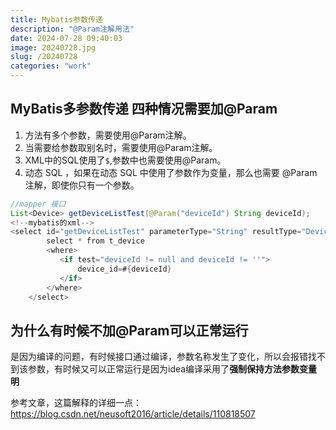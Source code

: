 ```yaml
---
title: Mybatis参数传递
description: "@Param注解用法"
date: 2024-07-28 09:40:03
image: 20240728.jpg
slug: /20240728
categories: "work"
---
```


## MyBatis多参数传递 四种情况需要加@Param
1. 方法有多个参数，需要使用@Param注解。
2. 当需要给参数取别名时，需要使用@Param注解。
3. XML中的SQL使用了`$`,参数中也需要使用@Param。
4. 动态 SQL ，如果在动态 SQL 中使用了参数作为变量，那么也需要 @Param 注解，即使你只有一个参数。

```java
//mapper 接口
List<Device> getDeviceListTest(@Param("deviceId") String deviceId);
<!--mybatis的xml-->
<select id="getDeviceListTest" parameterType="String" resultType="Device">
        select * from t_device
        <where>
           <if test="deviceId != null and deviceId != ''">
               device_id=#{deviceId}
           </if>
        </where>
    </select>
```

## 为什么有时候不加@Param可以正常运行

是因为编译的问题，有时候接口通过编译，参数名称发生了变化，所以会报错找不到该参数，有时候又可以正常运行是因为idea编译采用了**强制保持方法参数变量明**

参考文章，这篇解释的详细一点：https://blog.csdn.net/neusoft2016/article/details/110818507

